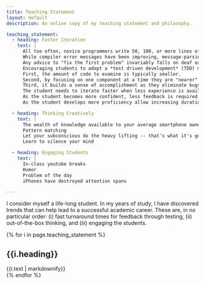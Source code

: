 ```yaml
---
title: Teaching Statement
layout: default
description: An online copy of my teaching statement and philosophy.

teaching_statement:
  - heading: Faster Iteration
    text: |
      All too often, novice programmers write 50, 100, or more lines of code only to discover that it does not compile.
      While compiler error messages have been improving, message-parsing abilities by the student are often not mature enough to decipher the gibberish spewed from the compiler.
      Any advice to "fix the first problem" invariably falls on deaf ears.
      Encouraging students to adopt a *test driven development* (TDD) methodology can improve the way they develop their code in several ways.
      First, the amount of code to examine is typically smaller.
      Second, by focusing on one component at a time they are "nearer" to the source of the problem.
      Third, it builds a sense of accomplishment as they eliminate bugs and see more and more passing tests.
      The student needs to iterate faster when less experience is available.
      As the student becomes more confident, less feedback is required.
      As the student develops more proficiency allow increasing durations between feedback.

  - heading: Thinking Creatively
    text: |
      The wealth of knowledge available to your average smartphone owner is mind-boggling; it no longer makes sense to have students memorize facts.
      Pattern matching
      Let your subconscious do the heavy lifting -- that's what it's good at
      Learn to silence your mind

  - heading: Engaging Students
    text: |
      In-class youtube breaks
      Humor
      Problem of the day
      iPhones have destroyed attention spans

---
```

<p class="text-justify">
I consider myself a life-long student.
In my years of study, I have discovered trends that can help lead to a successful academic career.
These are, in no particular order:
(i) fast turnaround times for feedback through testing,
(ii) out-of-the-box thinking, and
(iii) engaging the students.
</p>

{% for i in page.teaching_statement %}
<div style="text-align:justify"><h2>{{i.heading}}</h2> {{i.text | markdownify}}</div>
{% endfor %}
